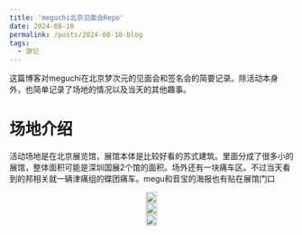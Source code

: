 ```yaml
---
title: 'meguchi北京见面会Repo'
date: 2024-08-10
permalink: /posts/2024-08-10-blog
tags:
  - 游记
---
```


这篇博客对meguchi在北京梦次元的见面会和签名会的简要记录。除活动本身外，也简单记录了场地的情况以及当天的其他趣事。

# 场地介绍

活动场地是在北京展览馆，展馆本体是比较好看的苏式建筑。里面分成了很多小的展馆，整体面积可能是深圳国展2个馆的面积。场外还有一块痛车区。不过当天看到的邦相关就一辆津痛组的蝶团痛车。megu和音宝的海报也有贴在展馆门口

<head>
  <meta charset="utf-8" />
  <title>Swiper demo</title>
  <meta name="viewport" content="width=device-width, initial-scale=1, minimum-scale=1, maximum-scale=1" />
  <!-- Link Swiper's CSS -->
  <link rel="stylesheet" href="../assets/css/swiper-bundle.min.css" />

  <!-- Demo styles -->
  <style>
    .swiper {
      width: 100%;
      height: 100%;
    }

    .swiper-slide {
      text-align: center;
      font-size: 18px;
      display: flex;
      justify-content: center;
      align-items: center;
    }

    .swiper-slide img {
      display: block;
      width: 100%;
      height: 100%;
      object-fit: cover;
    }
  </style>
</head>

  <!-- Swiper -->
  <div class="swiper mySwiper">
    <div class="swiper-wrapper">
      <div class="swiper-slide">
        <a href="https://lailaps0713-blog.oss-cn-shanghai.aliyuncs.com/img/2024/DSC_8495.jpg">
          <img src="https://lailaps0713-blog.oss-cn-shanghai.aliyuncs.com/img/2024/DSC_8495.jpg?x-oss-process=image/resize,m_pad,h_1280,w_1920,color_FFFFFF"/>
        </a>
      </div>
      <div class="swiper-slide">
        <a href="https://lailaps0713-blog.oss-cn-shanghai.aliyuncs.com/img/2024/DSC_8496.jpg">
          <img src="https://lailaps0713-blog.oss-cn-shanghai.aliyuncs.com/img/2024/DSC_8496.jpg?x-oss-process=image/resize,m_pad,h_1280,w_1920,color_FFFFFF"/>
        </a>
      </div>
      <div class="swiper-slide">
        <a href="https://lailaps0713-blog.oss-cn-shanghai.aliyuncs.com/img/2024/DSC_8497.jpg">
          <img src="https://lailaps0713-blog.oss-cn-shanghai.aliyuncs.com/img/2024/DSC_8497.jpg?x-oss-process=image/resize,m_pad,h_1280,w_1920,color_FFFFFF"/>
        </a>
      </div>
    </div>
    <div class="swiper-button-next"></div>
    <div class="swiper-button-prev"></div>
  </div>

摄影区比较大，而且也分了不同亮度的房间，这点我觉得挺好的。不过当天完全是游击配置，只能手持单灯直闪，所以也用不上这些了。除去摄影区外还有3个馆，分别是主舞台，同人区和企业区。不过同人区说是同人其实就是大量自印吧唧，没什么意思。企业区有不许摸的展台，C104的新谷都有在这边展示和售卖，汇率在6汇左右。特典和日本那边有些不同，是处救生那套柄图做的相纸风卡纸。我最后抽了5个特典，3个soyo，1猫1灯。不许摸展台还做了高人流量的应对措施，但当天买谷的人不是很多，都只是集中在展台门口ankr。买完谷之后想找人换爱音的特典也没换到。

<!-- Swiper -->
  <div class="swiper mySwiper2">
    <div class="swiper-wrapper">
      <div class="swiper-slide">
        <a href="https://lailaps0713-blog.oss-cn-shanghai.aliyuncs.com/img/2024/DSC_8643.jpg">
          <img src="https://lailaps0713-blog.oss-cn-shanghai.aliyuncs.com/img/2024/DSC_8643.jpg?x-oss-process=image/resize,m_pad,h_1280,w_1920,color_FFFFFF"/>
        </a>
      </div>
      <div class="swiper-slide">
        <a href="https://lailaps0713-blog.oss-cn-shanghai.aliyuncs.com/img/2024/DSC_8644.jpg">
          <img src="https://lailaps0713-blog.oss-cn-shanghai.aliyuncs.com/img/2024/DSC_8644.jpg?x-oss-process=image/resize,m_pad,h_1280,w_1920,color_FFFFFF"/>
        </a>
      </div>
      <div class="swiper-slide">
        <a href="https://lailaps0713-blog.oss-cn-shanghai.aliyuncs.com/img/2024/DSC_8646.jpg">
          <img src="https://lailaps0713-blog.oss-cn-shanghai.aliyuncs.com/img/2024/DSC_8646.jpg?x-oss-process=image/resize,m_pad,h_1280,w_1920,color_FFFFFF"/>
        </a>
      </div>
      <div class="swiper-slide">
        <a href="https://lailaps0713-blog.oss-cn-shanghai.aliyuncs.com/img/2024/DSC_8647.jpg">
          <img src="https://lailaps0713-blog.oss-cn-shanghai.aliyuncs.com/img/2024/DSC_8647.jpg?x-oss-process=image/resize,m_pad,h_1280,w_1920,color_FFFFFF"/>
        </a>
      </div>
      <div class="swiper-slide">
        <a href="https://lailaps0713-blog.oss-cn-shanghai.aliyuncs.com/img/2024/DSC_8648.jpg">
          <img src="https://lailaps0713-blog.oss-cn-shanghai.aliyuncs.com/img/2024/DSC_8648.jpg?x-oss-process=image/resize,m_pad,h_1280,w_1920,color_FFFFFF"/>
        </a>
      </div>
      <div class="swiper-slide">
        <a href="https://lailaps0713-blog.oss-cn-shanghai.aliyuncs.com/img/2024/DSC_8649.jpg">
          <img src="https://lailaps0713-blog.oss-cn-shanghai.aliyuncs.com/img/2024/DSC_8649.jpg?x-oss-process=image/resize,m_pad,h_1280,w_1920,color_FFFFFF"/>
        </a>
      </div>
      <div class="swiper-slide">
        <a href="https://lailaps0713-blog.oss-cn-shanghai.aliyuncs.com/img/2024/DSC_8650.jpg">
          <img src="https://lailaps0713-blog.oss-cn-shanghai.aliyuncs.com/img/2024/DSC_8650.jpg?x-oss-process=image/resize,m_pad,h_1280,w_1920,color_FFFFFF"/>
        </a>
      </div>
    </div>
    <div class="swiper-button-next"></div>
    <div class="swiper-button-prev"></div>
  </div>

签售区域就在不许摸展台的附近。在其对面还有几个给megu的花篮。

<!-- Swiper -->
  <div class="swiper mySwiper3">
    <div class="swiper-wrapper">
      <div class="swiper-slide">
        <a href="https://lailaps0713-blog.oss-cn-shanghai.aliyuncs.com/img/2024/DSC_8519.jpg">
          <img src="https://lailaps0713-blog.oss-cn-shanghai.aliyuncs.com/img/2024/DSC_8519.jpg?x-oss-process=image/resize,m_pad,h_1280,w_1920,color_FFFFFF"/>
        </a>
      </div>
      <div class="swiper-slide">
        <a href="https://lailaps0713-blog.oss-cn-shanghai.aliyuncs.com/img/2024/DSC_8520.jpg">
          <img src="https://lailaps0713-blog.oss-cn-shanghai.aliyuncs.com/img/2024/DSC_8520.jpg?x-oss-process=image/resize,m_pad,h_1280,w_1920,color_FFFFFF"/>
        </a>
      </div>
      <div class="swiper-slide">
        <a href="https://lailaps0713-blog.oss-cn-shanghai.aliyuncs.com/img/2024/DSC_8521.jpg">
          <img src="https://lailaps0713-blog.oss-cn-shanghai.aliyuncs.com/img/2024/DSC_8521.jpg?x-oss-process=image/resize,m_pad,h_1280,w_1920,color_FFFFFF"/>
        </a>
      </div>
    </div>
    <div class="swiper-button-next"></div>
    <div class="swiper-button-prev"></div>
  </div>

# 见面会

[![](https://lailaps0713-blog.oss-cn-shanghai.aliyuncs.com/img/2024/DSC_8600.jpg?x-oss-process=image/resize,m_pad,h_1280,w_1920,color_FFFFFF)](https://lailaps0713-blog.oss-cn-shanghai.aliyuncs.com/img/2024/DSC_8600.jpg)

megu的见面会时长45分钟，可以分成3个部分。其中提问环节占了大约30分钟，里面又按照问题来源分了几部分。之后是简单的游戏环节和配音环节，时长大概都是6~7分钟。

内场总容量是300人，当天场内人数在150人左右。参与的粉丝主要是推R组的，拉拉或者其他和megu相关的元素我只注意到了一个出了绮罗翼的cos的staff，她活动过程中还被megu cue到了好几次。megu在活动中用的声线基本也都是偏ako的。

## 问答环节

因为博主的日语水平只有N114514，不太能保证听译的准确性，希望回答的翻译错误不太大。

### 官方提问

作为热场，开场先问了一下大家是从哪来的，这次最远的似乎是广州，意外的没有说海外的。然后就正式进入到了问答环节。官方给了4个问题：

Q1：作为声优出道的时候的感觉是什么？
A：（作为背景，megu的出道是在白色相簿的片场给路人角色配音）当时配音的时候和水树奈奈小姐，和很多前辈的声优在同一个片场，因为开心和感动甚至都哭出来了。（注：现场翻译似乎有误，megu是在说哭之前说的应该是嬉しい和感動，但主持人给的翻译强调的是压力）

Q2: 作为鼓手和DJ这两个角色时候有什么不同之处和乐趣呢？
A：基本没有什么不同，都是给大家带来欢乐的角色。大家反馈给她的笑容和开心也是一样的。所以作为DJ meguchi和R组的live是一样的。似乎是见台下出ako的人挺多的，megu还表扬了中国粉丝的热情。

Q3: 对偶像类角色是怎么看待的呢？
A：我想成为偶像，但是不擅长跳舞。不过在作为DJ的时候稍微跳了一点，感觉没有台下跳得好。[^1] megu还说想作为DJ在北京（？）演出和大家一起跳。

Q4：（作为背景，前面提到了megu是受到了水树奈奈的影响才想成为声优/歌手的）歌曲本身对您有什么重要的意义吗？有什么想分享给大家的歌曲吗？
A：水树老师真的是很厉害（？）的前辈（注：感觉主持人的翻译有点问题，应该说的不是すごい，好像是きだい？但感觉也不对劲。之后主持人起哄（？）说是不是已经能追赶上水树奈奈小姐了，对这个megu的回答是还要再努力，不过感觉主持人这么抬实在是有点尬了，毕竟是水树……）。音乐是把她和粉丝联系起来的事物，鼓也是，音乐也是，都是将人们联系在一起的。像现在这样能面对面交流也很开心。

### 微博问题 

这个部分刚开始的时候后面的ppt还卡住了…

Q1：哪一首曲子或者哪些曲子对自己的影响或者印象最深？
A：火鸟。现在演奏已经比较轻松了，但刚开始的时候确实很难。一开始练的时候花了6个月。一开始花了3个月练习才能用普通的速度和节奏演奏。因为其他人（队友？）期待着自己的演出，所以练习的很努力。也很感谢大家很喜欢这首歌。

Q2：饰演（一个广播剧中用 __京都腔__ 的角色，みずね？）时有什么心得吗？体验又是怎么样的呢？
A：能选上这个大姐姐角色很开心。京都腔是看了很多油管视频学的。配音的时候也有京都话的老师指导。主持人问了有谁看了这个广播剧，但不出意料地没几个人看过，确实比较偏门。然后megu说如果中文能有老师教的话也能练出来，台下纷纷表示想教。算是提前给游戏部分做的铺垫。

### 场内问题

这里先是cos成翼队的staff上来送抽问题的盒子（其实已经提前选好了），megu还特意cue了一下翼酱。

Q1：（背景里提到了megu在顶点里配的那个角色）请介绍一下茨城县？
注：这个问题其实是负责拍照的staff问的（黑幕！）。但是因为staff不方便站出来认领，就过来拜托我（+100号的）认领一下问题。也许算优胜但但完全没有优胜实感。然后底下还有粉丝站起来送了一袋子茨城特产（大概是？）
A：（megu）和一个茨城县出身的vtb是好朋友。然后megu就开始指着袋子上的照片介绍茨城，包括一个有名的公园[^6]，里面有很多粉蝶花，希望大家能去看。还推荐了红薯干作为茨城特产（@nagi）。还让大家教了红薯干的读法。稍微练了一下之后发音就很标准了。

Q2：请分享一下上周上海live中发生的趣事？
A：吃到的火锅很好吃，大家送的花和日本那边的活动比也很大，她和R组的成员都很惊讶[^4]。

Q3：有没有吃北京的特产小吃，比如 __豆汁__？[^3]
A：megu似乎只在前一天晚上在711喝了豆浆。豆浆很好喝，后面有机会的话会试一下豆汁。[^2]

## 游戏环节

这次的游戏环节是中文教学，让台下的观众教megu说中文。词汇分别是二赖子（A-RISE），白色相簿，天蝎座和鼓手。megu中文学的很快，大概2~3遍之后发音就比较标准了。在天蝎座的时候还叫起来了一个出亚子的coser。学会之后还说了一句“我是天蝎座”，相当标准。但二赖子这个活有点烂，感觉不如换成火鸟。这个环节结束之后staff还送了megu一对透明鼓棒。

## 配音环节

最后的配音环节是要求megu现场表演一个悲伤的傲娇女孩。这两个词条都是粉丝随机抽出来的。megu在配的时候实在没绷住笑场了。台词大概是才没有伤心呢，豆浆很好喝（？）[^5]（有一句没听清），所以完全不伤心呢。声线可能因为太羞耻了有点没绷住，最后主持人也表示不想翻译，太害羞了。然后就是惯例的散场前大合照环节。

# 签名会

我差不多是在15：45左右排到的签名。为了维持提问时的人设，说的是自己很喜欢megu的鼓。很感谢她对茨城的介绍，以后有机会一定会去茨城玩。本来台词已经背好了，但是果不其然的在接近战的时候紧张卡壳了。然后megu就很温柔的看着我说谢谢喜欢茨城。虽然我最后也没背完台词，但应该是差不多传达到了？但事后一想可能还是推荐当地小吃（比如天津的煎饼果子）效果会更好，还是需要积累更多接近战经验…

# 场照

这次有很多出亚子cos的老师，R组其他人除了燐子也都齐了，不过有点遗憾的是没拍全…有部分获得了授权的场照在下面展示。出镜的老师们的cn和空间链接我放在图片的右下角了。

<!-- Swiper -->
  <div class="swiper mySwiper4">
    <div class="swiper-wrapper">
      <div class="swiper-slide">
        <div style="position: relative;">
          <a href="https://lailaps0713-blog.oss-cn-shanghai.aliyuncs.com/img/2024/DSC_8517.jpg">
            <img src="https://lailaps0713-blog.oss-cn-shanghai.aliyuncs.com/img/2024/DSC_8517.jpg?x-oss-process=image/resize,m_pad,h_1280,w_1920,color_FFFFFF"/>
          </a>
          <div style="position: absolute; bottom: 0; right: 0; background-color: #FFFFFF; opacity: 0.5">
            <a href="https://user.qzone.qq.com/3396345220">琥珀川</a>
          </div>
        </div>
      </div>
      <div class="swiper-slide">
        <div style="position: relative;">
          <a href="https://lailaps0713-blog.oss-cn-shanghai.aliyuncs.com/img/2024/DSC_8565.jpg">
            <img src="https://lailaps0713-blog.oss-cn-shanghai.aliyuncs.com/img/2024/DSC_8565.jpg?x-oss-process=image/resize,m_pad,h_1280,w_1920,color_FFFFFF"/>
          </a>
          <div style="position: absolute; bottom: 0; right: 0; background-color: #FFFFFF; opacity: 0.5">
            <a href="https://user.qzone.qq.com/2729067041">樱井Eki_V</a>
          </div>
        </div>          
      </div>
      <div class="swiper-slide">
        <div style="position: relative;">
          <a href="https://lailaps0713-blog.oss-cn-shanghai.aliyuncs.com/img/2024/DSC_8577.jpg">
            <img src="https://lailaps0713-blog.oss-cn-shanghai.aliyuncs.com/img/2024/DSC_8577.jpg?x-oss-process=image/resize,m_pad,h_1280,w_1920,color_FFFFFF"/>
          </a>
          <div style="position: absolute; bottom: 0; right: 0; background-color: #FFFFFF; opacity: 0.5">
            <a href="https://user.qzone.qq.com/3479376887">さそり座</a>
          </div>
        </div> 
      </div>
      <div class="swiper-slide">
        <div style="position: relative;">
          <a href="https://lailaps0713-blog.oss-cn-shanghai.aliyuncs.com/img/2024/QQ%E5%9B%BE%E7%89%8720240813222612.jpg">
            <img src="https://lailaps0713-blog.oss-cn-shanghai.aliyuncs.com/img/2024/QQ%E5%9B%BE%E7%89%8720240813222612.jpg?x-oss-process=image/resize,m_pad,h_1280,w_1920,color_FFFFFF"/>
          </a>
          <div style="position: absolute; bottom: 0; right: 0; background-color: #FFFFFF; opacity: 0.5">
            <a href="https://user.qzone.qq.com/2920368836">嘻嘻熙xi</a>
          </div>
        </div> 
      </div>
    </div>
    <div class="swiper-button-next"></div>
    <div class="swiper-button-prev"></div>
  </div>

# 番外：喵梦TV特别节目

こんにちにゃむにゃむ～今天我竟然来到了……北京展览馆！听说今天Roselia的成员会在这里演出。 今天喵梦亲啊，还带了一个特别的面具，是从同事那里借过来的~ 这次的企划是…给遇到的路人们戴上面具！要是能给Roselia的成员们戴上就更好了~ 不知道Roselia的成员们戴上之后会是什么样的，真的是好期待啊，开个玩笑~

…欸，不会吧，等下，Roselia的ako酱？！是本人，能戴上这个面具吗？[^7]

<!-- Swiper -->
  <div class="swiper mySwiper5">
    <div class="swiper-wrapper">
      <div class="swiper-slide">
        <a href="https://lailaps0713-blog.oss-cn-shanghai.aliyuncs.com/img/2024/DSC_8569.jpg">
          <img src="https://lailaps0713-blog.oss-cn-shanghai.aliyuncs.com/img/2024/DSC_8569.jpg?x-oss-process=image/resize,m_pad,h_1280,w_1920,color_FFFFFF"/>
        </a>
      </div>
      <div class="swiper-slide">
        <a href="https://lailaps0713-blog.oss-cn-shanghai.aliyuncs.com/img/2024/IMG_1344.jpg">
          <img src="https://lailaps0713-blog.oss-cn-shanghai.aliyuncs.com/img/2024/IMG_1344.jpg?x-oss-process=image/resize,m_pad,h_1280,w_1920,color_FFFFFF"/>
        </a>
      </div>
      <div class="swiper-slide">
        <a href="https://lailaps0713-blog.oss-cn-shanghai.aliyuncs.com/img/2024/DSC_8584.jpg">
          <img src="https://lailaps0713-blog.oss-cn-shanghai.aliyuncs.com/img/2024/DSC_8584.jpg?x-oss-process=image/resize,m_pad,h_1280,w_1920,color_FFFFFF"/>
        </a>
      </div>
      <div class="swiper-slide">
        <a href="https://lailaps0713-blog.oss-cn-shanghai.aliyuncs.com/img/2024/DSC_8606.jpg">
          <img src="https://lailaps0713-blog.oss-cn-shanghai.aliyuncs.com/img/2024/DSC_8606.jpg?x-oss-process=image/resize,m_pad,h_1280,w_1920,color_FFFFFF"/>
        </a>
      </div>
      <div class="swiper-slide">
        <a href="https://lailaps0713-blog.oss-cn-shanghai.aliyuncs.com/img/2024/DSC_8639.jpg">
          <img src="https://lailaps0713-blog.oss-cn-shanghai.aliyuncs.com/img/2024/DSC_8639.jpg?x-oss-process=image/resize,m_pad,h_1280,w_1920,color_FFFFFF"/>
        </a>
      </div>
      <div class="swiper-slide">
        <a href="https://lailaps0713-blog.oss-cn-shanghai.aliyuncs.com/img/2024/QQ%E5%9B%BE%E7%89%8720240814185908.jpg">
          <img src="https://lailaps0713-blog.oss-cn-shanghai.aliyuncs.com/img/2024/QQ%E5%9B%BE%E7%89%8720240814185908.jpg?x-oss-process=image/resize,m_pad,h_1280,w_1920,color_FFFFFF"/>
        </a>
      </div>
    </div>
    <div class="swiper-button-next"></div>
    <div class="swiper-button-prev"></div>
  </div>

[^1]: 鼓手没机会练二步是这样的xd
[^2]: 说起来去年IWOAT的时候也有几个报告人指定了要试一下豆汁，当时找外卖找了半天，可能算是奇怪的猎奇挑战？以后能去北欧开会的话估计也会挑战一下鲱鱼罐头。
[^3]: 提交问题的时候直接翻译成了ともいう，豆浆，主持人后面应该是给megu解释了这个是一种发酵过酸酸的东西，但除了片假名直接标读音之外确实没这个词的翻译。
[^4]: 不知道megu有没有看到z8那个8米花篮
[^5]: 呼应前文豆汁？但可能还是之前翻译豆汁这个词的遗留问题。
[^6]: 应该是常陆海滨公园
[^7]: 请自行脑补MyGO第12集的喵梦发言。以及这一切都是喵梦指使的，和我没关系，Oblivious小姐不要半夜找上门收我版权费，要找就去找大网红喵梦亲吧

<!-- Swiper JS -->
  <script src="../assets/js/swiper-bundle.min.js"></script>

  <!-- Initialize Swiper -->
  <script>
    var swiper = new Swiper(".mySwiper", {
      autoHeight: true,
      loop: true,
      navigation: {
        nextEl: ".swiper-button-next",
        prevEl: ".swiper-button-prev",
      },
    });
    var swiper = new Swiper(".mySwiper2", {
      autoHeight: true,
      loop: true,
      navigation: {
        nextEl: ".swiper-button-next",
        prevEl: ".swiper-button-prev",
      },
    });
    var swiper = new Swiper(".mySwiper3", {
      autoHeight: true,
      loop: true,
      navigation: {
        nextEl: ".swiper-button-next",
        prevEl: ".swiper-button-prev",
      },
    });
    var swiper = new Swiper(".mySwiper4", {
      autoHeight: true,
      loop: true,
      navigation: {
        nextEl: ".swiper-button-next",
        prevEl: ".swiper-button-prev",
      },
    });
    var swiper = new Swiper(".mySwiper5", {
      autoHeight: true,
      loop: true,
      navigation: {
        nextEl: ".swiper-button-next",
        prevEl: ".swiper-button-prev",
      },
    });
  </script>
